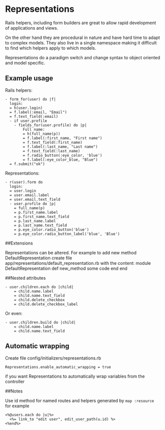 # Representations

Rails helpers, including form builders are great to allow rapid development of applications and views.

On the other hand they are procedural in nature and have hard time to adapt to complex models. They also live in a single namespace making it difficult to find which helpers apply to which models.

Representations do a paradigm switch and change syntax to object oriented and model specific.

## Example usage

Rails helpers:

    - form_for(user) do |f|
      login:
      = h(user.login)
      = f.label(:email, "Email")
      = f.text_field(:email)
      - if user.profile
        - fields_for(user.profile) do |p|
            Full name:
            = h(full_name(p))
            = f.label(:first_name, "First name")
            = f.text_field(:first_name)
            = f.label(:last_name, "Last name")
            = f.text_field(:last_name)
            = f.radio_button(:eye_color, 'blue')
            = f.label(:eye_color_blue, "Blue")
      = f.submit("ok")

Representations:

    - r(user).form do
      login:
      = user.login
      = user.email.label
      = user.email.text_field
      - user.profile do |p|
        = full_name(p)
        = p.first_name.label
        = p.first_name.text_field
        = p.last_name.label
        = p.last_name.text_field
        = p.eye_color.radio_button('blue')
        = p.eye_color.radio_button_label('blue', 'Blue')

##Extensions

Representations can be altered. For example to add new method DefaultRepresentation create file app/representations/default_representation.rb with the content:
    module DefaultRepresentation
        def new_method
            some code
        end
    end

##Nested attributes

    - user.children.each do |child|
        = child.name.label
        = child.name.text_field
        = child.delete_checkbox
        = child.delete_checkbox_label

Or even:

    - user.children.build do |child|
        = child.name.label
        = child.name.text_field

## Automatic wrapping

Create file config/initializers/representations.rb

    Representations.enable_automatic_wrapping = true

if you want Representations to automatically wrap variables from the controller

##Notes

Use id method for named routes and helpers generated by `map :resource` for example

    <%@users.each do |u|%>
      <%= link_to "edit user", edit_user_path(u.id) %>
    <%end%>
